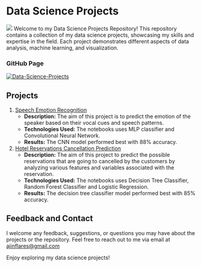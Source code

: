 # Data Science Projects
![](https://lh3.googleusercontent.com/yuUrDV2DAtBRvItHZ2FvXMkPbHR5NEt4kXbpp8dgK-r9jI9-irP19GJb2CvdBRYmy41KG4BxFu2Hod9GzdgGc46iYmm7As4bNNsc-JP7vYwY8d1BzHgZdvKR7H4xtLM20zR9gn0PJE-nQU0navp9Xh0pHc3Cp-CjYUENN7dWZ3NJiw8CiHFEJn7Mc0ul_A)
Welcome to my Data Science Projects Repository! This repository contains a collection of my data science projects, showcasing my skills and expertise in the field. Each project demonstrates different aspects of data analysis, machine learning, and visualization.

### GitHub Page 
[![Data-Science-Projects](https://img.shields.io/badge/Data_Science_Projects-GitHub_Page-%2300BFFF.svg)]()

## Projects

1. [Speech Emotion Recognition](https://github.com/Splinter-AJ/SpeechEmotionRecognition)
    - **Description:** The aim of this project is to predict the emotion of the speaker based on their vocal cues and speech patterns.
    - **Technologies Used:** The notebooks uses MLP classifier and Convolutional Neural Network.
    - **Results:** The CNN model performed best with 88% accuracy.
2. [Hotel Reservations Cancellation Prediction]()
    - **Description:** The aim of this project to predict the possible reservations that are going to cancelled by the customers by analyzing various features and variables associated with 
                       the reservation.
    - **Technologies Used:** The notebooks uses Decision Tree Classifier, Random Forest Classifier and Logistic Regression.
    - **Results:** The decision tree classifier model performed best with 85% accuracy.
      
## Feedback and Contact
I welcome any feedback, suggestions, or questions you may have about the projects or the repository. Feel free to reach out to me via email at ajinflares@gmail.com

Enjoy exploring my data science projects!
